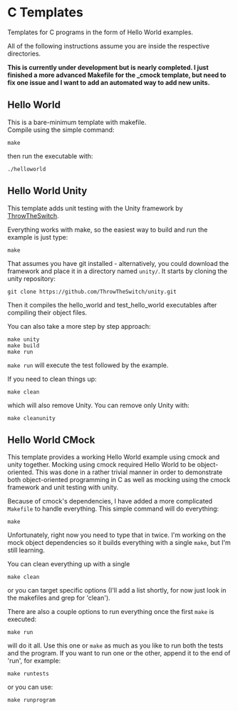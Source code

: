 # C Templates
Templates for C programs in the form of Hello World examples.  

All of the following instructions assume you are inside the respective directories.


**This is currently under development but is nearly completed. I just finished a more advanced Makefile for the \_cmock template, but need to fix one issue and I want to add an automated way to add new units.**

## Hello World

This is a bare-minimum template with makefile.  
Compile using the simple command:

```
make
```

then run the executable with:

```
./helloworld
```

## Hello World Unity

This template adds unit testing with the Unity framework by [ThrowTheSwitch].  

Everything works with make, so the easiest way to build and run the example is just type:

```
make
```

That assumes you have git installed - alternatively, you could download the framework and place it in a directory named `unity/`. It starts by cloning the unity repository:

```
git clone https://github.com/ThrowTheSwitch/unity.git
```

Then it compiles the hello_world and test_hello_world executables after compiling their object files.

You can also take a more step by step approach:

```
make unity
make build
make run
```

`make run` will execute the test followed by the example.

If you need to clean things up:

```
make clean
```

which will also remove Unity. You can remove only Unity with:

```
make cleanunity
```


## Hello World CMock

This template provides a working Hello World example using cmock and unity together. Mocking using cmock required Hello World to be object-oriented. This was done in a rather trivial manner in order to demonstrate both object-oriented programming in C as well as mocking using the cmock framework and unit testing with unity.  

Because of cmock's dependencies, I have added a more complicated `Makefile` to handle everything. This simple command will do everything:

```
make
```

Unfortunately, right now you need to type that in twice. I'm working on the mock object dependencies so it builds everything with a single `make`, but I'm still learning.  

You can clean everything up with a single

```
make clean
```

or you can target specific options (I'll add a list shortly, for now just look in the makefiles and grep for 'clean').

There are also a couple options to run everything once the first `make` is executed:

```
make run
```

will do it all. Use this one or `make` as much as you like to run both the tests and the program. If you want to run one or the other, append it to the end of 'run', for example:

```
make runtests
```

or you can use:

```
make runprogram
```
 

[ThrowTheSwitch]: <https://github.com/ThrowTheSwitch>
